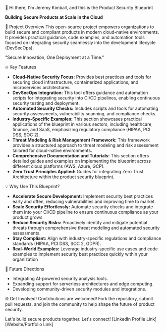 👋 Hi there, I'm Jeremy Kimball, and this is the Product Security Blueprint

**Building Secure Products at Scale in the Cloud**

🚀 Project Overview
This open-source project empowers organizations to build secure and compliant products in modern cloud-native environments. It provides practical guidance, code examples, and automation tools focused on integrating security seamlessly into the development lifecycle (DevSecOps).

"Secure Innovation, One Deployment at a Time."

🔥 Key Features

* **Cloud-Native Security Focus:**  Provides best practices and tools for securing cloud infrastructure, containerized applications, and microservices architectures.
* **DevSecOps Integration:**  This tool offers guidance and automation scripts for integrating security into CI/CD pipelines, enabling continuous security testing and deployment.
* **Automated Security Checks:**  Includes scripts and tools for automating security assessments, vulnerability scanning, and compliance checks.
* **Industry-Specific Examples:** This section showcases practical applications of the blueprint in various sectors, including healthcare, finance, and SaaS, emphasizing regulatory compliance (HIPAA, PCI DSS, SOC 2).
* **Threat Modeling & Risk Management Framework:** This framework provides a structured approach to threat modeling and risk assessment tailored for cloud-native environments.
* **Comprehensive Documentation and Tutorials:** This section offers detailed guides and examples on implementing the blueprint across different cloud platforms (AWS, Azure, GCP).
* **Zero Trust Principles Applied:** Guides for integrating Zero Trust Architecture within the product security blueprint.


💡 Why Use This Blueprint?

* **Accelerate Secure Development:** Implement security best practices early and often, reducing vulnerabilities and improving time to market.
* **Scale Security Effortlessly:** Automate security checks and integrate them into your CI/CD pipeline to ensure continuous compliance as your product grows.
* **Reduce Security Risks:** Proactively identify and mitigate potential threats through comprehensive threat modeling and automated security assessments.
* **Stay Compliant:** Align with industry-specific regulations and compliance standards (HIPAA, PCI DSS, SOC 2, GDPR).
* **Real-World Examples:** Leverage industry-specific use cases and code examples to implement security best practices quickly within your organization

🌱 Future Directions
* Integrating AI-powered security analysis tools.
* Expanding support for serverless architectures and edge computing.
* Developing community-driven security modules and integrations.


🌐 Get Involved!
Contributions are welcomed! Fork the repository, submit pull requests, and join the community to help shape the future of product security.

Let's build secure products together. Let's connect!  [LinkedIn Profile Link] [Website/Portfolio Link]

